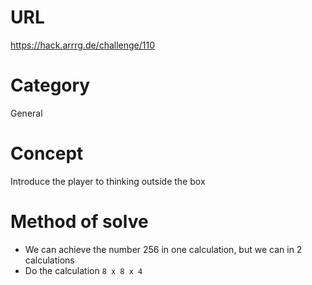 # URL
https://hack.arrrg.de/challenge/110
# Category
General
# Concept
Introduce the player to thinking outside the box
# Method of solve
* We can achieve the number 256 in one calculation, but we can in 2 calculations
* Do the calculation `8 x 8 x 4`
